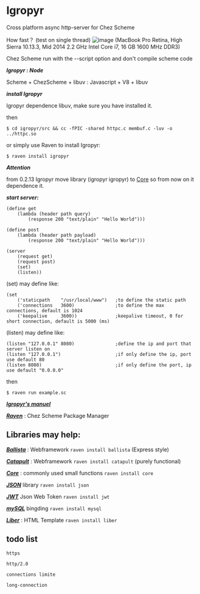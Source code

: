 # Igropyr
Cross platform async http-server for Chez Scheme

How fast？ (test on single thread)
![image](https://github.com/guenchi/Igropyr/blob/master/benckmark.png?raw=true)
(MacBook Pro Retina, High Sierra 10.13.3, Mid 2014 2.2 GHz Intel Core i7, 16 GB 1600 MHz DDR3)

Chez Scheme run with the --script option and don't compile scheme code


***Igropyr : Node***

Scheme + ChezScheme + libuv : Javascript + V8 + libuv


***install Igropyr***

Igropyr dependence libuv, make sure you have installed it.

then 

`$ cd igropyr/src && cc -fPIC -shared httpc.c membuf.c -luv -o ../httpc.so`

or simply use Raven to install Igropyr:

`$ raven install igropyr`

***Attention***

from 0.2.13 Igropyr move library (igropyr igropyr) to [Core](https://github.com/guenchi/core) so from now on it dependence it.

***start server:***

```
(define get
    (lambda (header path query)
        (response 200 "text/plain" "Hello World")))
                
(define post
    (lambda (header path payload)
        (response 200 "text/plain" "Hello World")))

(server 
    (request get) 
    (request post)
    (set) 
    (listen))
```


(set) may define like:

```
(set 
    ('staticpath    "/usr/local/www")   ;to define the static path    
    ('connections   3600)               ;to define the max connections, default is 1024
    ('keepalive     3600))              ;keepalive timeout, 0 for short connection, default is 5000 (ms)
```

(listen) may define like:

```
(listen "127.0.0.1" 8080)               ;define the ip and port that server listen on
(listen "127.0.0.1")                    ;if only define the ip, port use default 80
(listen 8080)                           ;if only define the port, ip use default "0.0.0.0"
```

then

```
$ raven run example.sc
```

***[Igropyr's manuel](https://guenchi.gitbooks.io/igropyr/)***

***[Raven](http://ravensc.com)*** : Chez Scheme Package Manager 

## Libraries may help:

***[Ballista](https://github.com/guenchi/Ballista)*** : Webframework `raven install ballista` (Express style)

***[Catapult](https://github.com/guenchi/Catapult)*** : Webframework `raven install catapult` (purely functional)

***[Core](https://github.com/guenchi/Core)*** : commonly used small functions `raven install core`

***[JSON](https://github.com/guenchi/json)*** library `raven install json`

***[JWT](https://github.com/guenchi/jwt)*** Json Web Token `raven install jwt` 

***[mySQL](https://github.com/chclock/mysql)*** bingding `raven install mysql`  

***[Liber](https://github.com/guenchi/Liber)*** : HTML Template `raven install liber` 




 
## todo list

```
https

http/2.0

connections limite

long-connection
```
